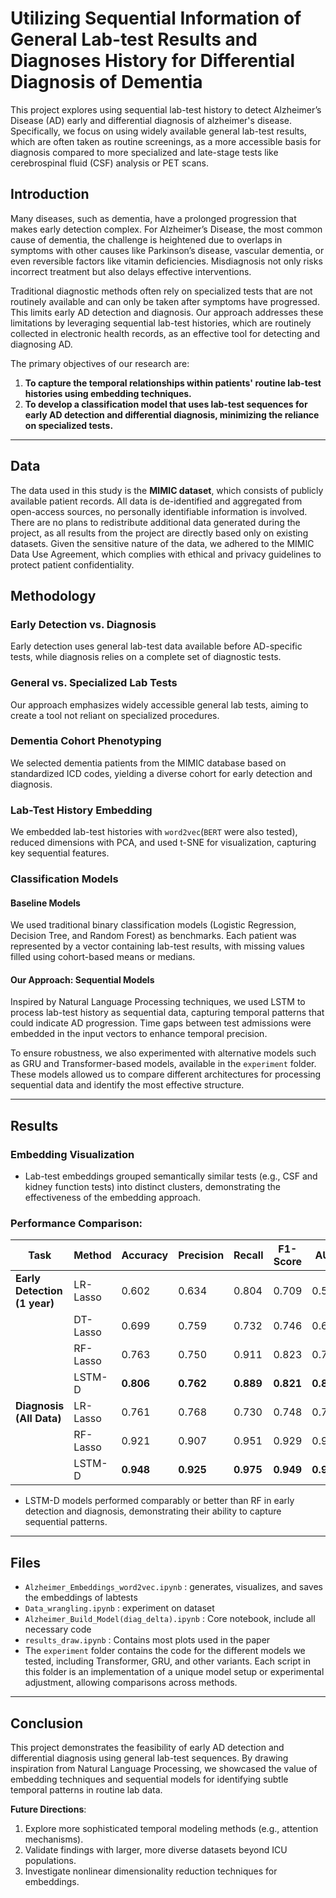 # Utilizing Sequential Information of General Lab-test Results and Diagnoses History for Differential Diagnosis of Dementia

This project explores using sequential lab-test history to detect Alzheimer’s Disease (AD) early and differential diagnosis of alzheimer's disease. Specifically, we focus on using widely available general lab-test results, which are often taken as routine screenings, as a more accessible basis for diagnosis compared to more specialized and late-stage tests like cerebrospinal fluid (CSF) analysis or PET scans.


## Introduction
Many diseases, such as dementia, have a prolonged progression that makes early detection complex. For Alzheimer’s Disease, the most common cause of dementia, the challenge is heightened due to overlaps in symptoms with other causes like Parkinson’s disease, vascular dementia, or even reversible factors like vitamin deficiencies. Misdiagnosis not only risks incorrect treatment but also delays effective interventions.

Traditional diagnostic methods often rely on specialized tests that are not routinely available and can only be taken after symptoms have progressed. This limits early AD detection and diagnosis. Our approach addresses these limitations by leveraging sequential lab-test histories, which are routinely collected in electronic health records, as an effective tool for detecting and diagnosing AD. 

The primary objectives of our research are:
1. **To capture the temporal relationships within patients' routine lab-test histories using embedding techniques.**
2. **To develop a classification model that uses lab-test sequences for early AD detection and differential diagnosis, minimizing the reliance on specialized tests.**

---

## Data
The data used in this study is the **MIMIC dataset**, which consists of publicly available patient records. All data is de-identified and aggregated from open-access sources, no personally identifiable information is involved. There are no plans to redistribute additional data generated during the project, as all results from the project are directly based only on existing datasets. Given the sensitive nature of the data, we adhered to the MIMIC Data Use Agreement, which complies with ethical and privacy guidelines to protect patient confidentiality. 


## Methodology
### Early Detection vs. Diagnosis
Early detection uses general lab-test data available before AD-specific tests, while diagnosis relies on a complete set of diagnostic tests.

### General vs. Specialized Lab Tests
Our approach emphasizes widely accessible general lab tests, aiming to create a tool not reliant on specialized procedures.

### Dementia Cohort Phenotyping
We selected dementia patients from the MIMIC database based on standardized ICD codes, yielding a diverse cohort for early detection and diagnosis.

### Lab-Test History Embedding
We embedded lab-test histories with `word2vec`(`BERT` were also tested), reduced dimensions with PCA, and used t-SNE for visualization, capturing key sequential features.

### Classification Models

#### Baseline Models
We used traditional binary classification models (Logistic Regression, Decision Tree, and Random Forest) as benchmarks. Each patient was represented by a vector containing lab-test results, with missing values filled using cohort-based means or medians.

#### Our Approach: Sequential Models
Inspired by Natural Language Processing techniques, we used LSTM to process lab-test history as sequential data, capturing temporal patterns that could indicate AD progression. Time gaps between test admissions were embedded in the input vectors to enhance temporal precision.

To ensure robustness, we also experimented with alternative models such as GRU and Transformer-based models, available in the `experiment` folder. These models allowed us to compare different architectures for processing sequential data and identify the most effective structure.


---

## Results

### Embedding Visualization
- Lab-test embeddings grouped semantically similar tests (e.g., CSF and kidney function tests) into distinct clusters, demonstrating the effectiveness of the embedding approach.

### Performance Comparison:
| Task                         | Method       | Accuracy | Precision | Recall | F1-Score | AUC   |
|------------------------------|--------------|----------|-----------|--------|----------|-------|
| **Early Detection (1 year)** | LR-Lasso     | 0.602    | 0.634     | 0.804  | 0.709    | 0.591 |
|                              | DT-Lasso     | 0.699    | 0.759     | 0.732  | 0.746    | 0.690 |
|                              | RF-Lasso     | 0.763    | 0.750     | 0.911  | 0.823    | 0.794 |
|                              | LSTM-D       | **0.806**| **0.762** | **0.889**| **0.821**| **0.874**|
| **Diagnosis (All Data)**     | LR-Lasso     | 0.761    | 0.768     | 0.730  | 0.748    | 0.760 |
|                              | RF-Lasso     | 0.921    | 0.907     | 0.951  | 0.929    | 0.948 |
|                              | LSTM-D       | **0.948**| **0.925** | **0.975**| **0.949**| **0.964**|

- LSTM-D models performed comparably or better than RF in early detection and diagnosis, demonstrating their ability to capture sequential patterns.

---


## Files
  - `Alzheimer_Embeddings_word2vec.ipynb`  : generates, visualizes, and saves the embeddings of labtests
  - `Data_wrangling.ipynb` : experiment on dataset 
  - `Alzheimer_Build_Model(diag_delta).ipynb`  : Core notebook, include all necessary code
  - `results_draw.ipynb` : Contains most plots used in the paper
  - The `experiment` folder contains the code for the different models we tested, including Transformer, GRU, and other variants. Each script in this folder is an implementation of a unique model setup or experimental adjustment, allowing comparisons across methods.

---

## Conclusion

This project demonstrates the feasibility of early AD detection and differential diagnosis using general lab-test sequences. By drawing inspiration from Natural Language Processing, we showcased the value of embedding techniques and sequential models for identifying subtle temporal patterns in routine lab data.

**Future Directions**:
1. Explore more sophisticated temporal modeling methods (e.g., attention mechanisms).
2. Validate findings with larger, more diverse datasets beyond ICU populations.
3. Investigate nonlinear dimensionality reduction techniques for embeddings.



